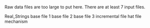 Raw data files are too large to put here.
There are at least 7 input files.

Real_Strings
base file 1
base file 2
base file 3
incremental file
hat file
mechanism
